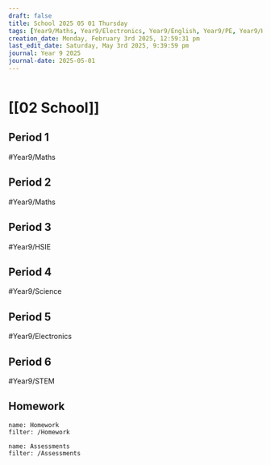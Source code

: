 ```yaml
---
draft: false
title: School 2025 05 01 Thursday
tags: [Year9/Maths, Year9/Electronics, Year9/English, Year9/PE, Year9/HSIE, Year9/Science, Year9/STEM]
creation_date: Monday, February 3rd 2025, 12:59:31 pm
last_edit_date: Saturday, May 3rd 2025, 9:39:59 pm
journal: Year 9 2025
journal-date: 2025-05-01
---
```


```journal-nav

```

# [[02 School]]

## Period 1

#Year9/Maths

## Period 2

#Year9/Maths

## Period 3

#Year9/HSIE

## Period 4

#Year9/Science

## Period 5

#Year9/Electronics

## Period 6

#Year9/STEM

## Homework

```todoist
name: Homework
filter: /Homework
```

```todoist
name: Assessments
filter: /Assessments
```
